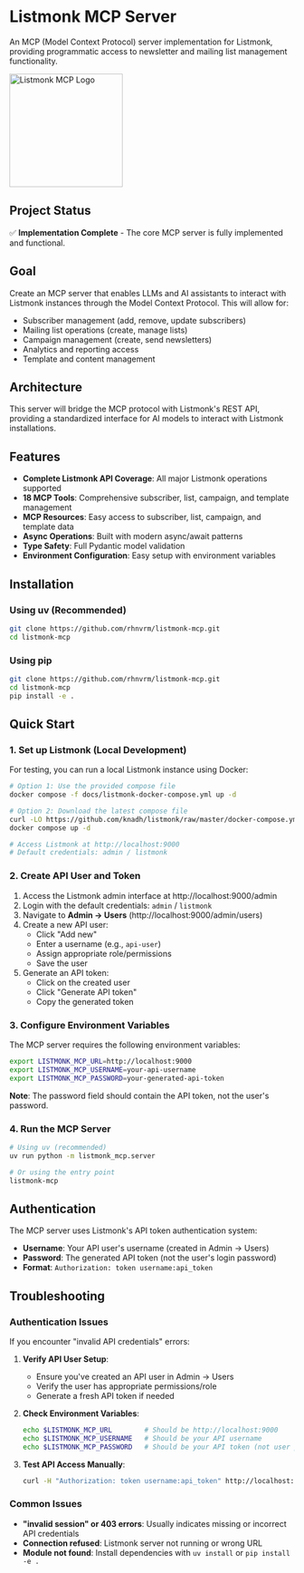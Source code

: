 # Listmonk MCP Server

An MCP (Model Context Protocol) server implementation for Listmonk, providing programmatic access to newsletter and mailing list management functionality.

<image width=200px src="docs/logo.png" alt="Listmonk MCP Logo">

## Project Status

✅ **Implementation Complete** - The core MCP server is fully implemented and functional.

## Goal

Create an MCP server that enables LLMs and AI assistants to interact with Listmonk instances through the Model Context Protocol. This will allow for:

- Subscriber management (add, remove, update subscribers)
- Mailing list operations (create, manage lists)
- Campaign management (create, send newsletters)
- Analytics and reporting access
- Template and content management

## Architecture

This server will bridge the MCP protocol with Listmonk's REST API, providing a standardized interface for AI models to interact with Listmonk installations.

## Features

- **Complete Listmonk API Coverage**: All major Listmonk operations supported
- **18 MCP Tools**: Comprehensive subscriber, list, campaign, and template management
- **MCP Resources**: Easy access to subscriber, list, campaign, and template data
- **Async Operations**: Built with modern async/await patterns
- **Type Safety**: Full Pydantic model validation
- **Environment Configuration**: Easy setup with environment variables

## Installation

### Using uv (Recommended)

```bash
git clone https://github.com/rhnvrm/listmonk-mcp.git
cd listmonk-mcp
```

### Using pip

```bash
git clone https://github.com/rhnvrm/listmonk-mcp.git
cd listmonk-mcp
pip install -e .
```

## Quick Start

### 1. Set up Listmonk (Local Development)

For testing, you can run a local Listmonk instance using Docker:

```bash
# Option 1: Use the provided compose file
docker compose -f docs/listmonk-docker-compose.yml up -d

# Option 2: Download the latest compose file
curl -LO https://github.com/knadh/listmonk/raw/master/docker-compose.yml
docker compose up -d

# Access Listmonk at http://localhost:9000
# Default credentials: admin / listmonk
```

### 2. Create API User and Token

1. Access the Listmonk admin interface at http://localhost:9000/admin
2. Login with the default credentials: `admin` / `listmonk`
3. Navigate to **Admin → Users** (http://localhost:9000/admin/users)
4. Create a new API user:
   - Click "Add new"
   - Enter a username (e.g., `api-user`)
   - Assign appropriate role/permissions
   - Save the user
5. Generate an API token:
   - Click on the created user
   - Click "Generate API token"
   - Copy the generated token

### 3. Configure Environment Variables

The MCP server requires the following environment variables:

```bash
export LISTMONK_MCP_URL=http://localhost:9000
export LISTMONK_MCP_USERNAME=your-api-username
export LISTMONK_MCP_PASSWORD=your-generated-api-token
```

**Note**: The password field should contain the API token, not the user's password.

### 4. Run the MCP Server

```bash
# Using uv (recommended)
uv run python -m listmonk_mcp.server

# Or using the entry point
listmonk-mcp
```

## Authentication

The MCP server uses Listmonk's API token authentication system:

- **Username**: Your API user's username (created in Admin → Users)
- **Password**: The generated API token (not the user's login password)
- **Format**: `Authorization: token username:api_token`

## Troubleshooting

### Authentication Issues

If you encounter "invalid API credentials" errors:

1. **Verify API User Setup**:
   - Ensure you've created an API user in Admin → Users
   - Verify the user has appropriate permissions/role
   - Generate a fresh API token if needed

2. **Check Environment Variables**:
   ```bash
   echo $LISTMONK_MCP_URL        # Should be http://localhost:9000
   echo $LISTMONK_MCP_USERNAME   # Should be your API username
   echo $LISTMONK_MCP_PASSWORD   # Should be your API token (not user password)
   ```

3. **Test API Access Manually**:
   ```bash
   curl -H "Authorization: token username:api_token" http://localhost:9000/api/health
   ```

### Common Issues

- **"invalid session" or 403 errors**: Usually indicates missing or incorrect API credentials
- **Connection refused**: Listmonk server not running or wrong URL
- **Module not found**: Install dependencies with `uv install` or `pip install -e .`

